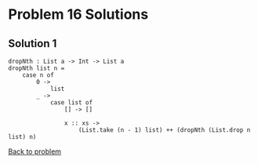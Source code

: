 # Problem 16 Solutions
## Solution 1
```
dropNth : List a -> Int -> List a
dropNth list n =
    case n of
        0 ->
            list
        _ ->
            case list of 
                [] -> []
        
                x :: xs ->
                    (List.take (n - 1) list) ++ (dropNth (List.drop n list) n)

```

[Back to problem](problem_15.md)
